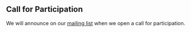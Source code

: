 ## Call for Participation

We will announce on our [mailing list](https://chaoss.community/participate) when we open a call for participation.
